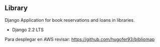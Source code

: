 ## Library
Django Application for book reservations and loans in libraries.

* Django 2.2 LTS

Para desplegar en AWS revisar: https://github.com/hugofer93/bibliomap